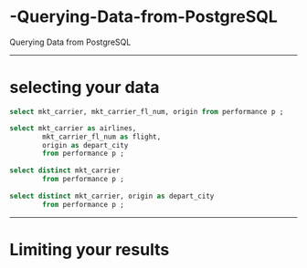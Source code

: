 # -Querying-Data-from-PostgreSQL
 Querying Data from PostgreSQL

----

# selecting your data

```sql
select mkt_carrier, mkt_carrier_fl_num, origin from performance p ;

select mkt_carrier as airlines, 
		mkt_carrier_fl_num as flight, 
		origin as depart_city
		from performance p ;
    
select distinct mkt_carrier 
		from performance p ;  
    
select distinct mkt_carrier, origin as depart_city
		from performance p ;
```

-----

# Limiting your results

